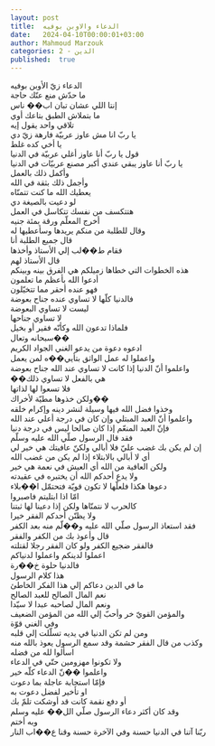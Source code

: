 ```yaml
---
layout: post
title:  الدعاء والاوبن بوفيه
date:   2024-04-10T00:00:01+03:00
author: Mahmoud Marzouk
categories: 2 - الدين
published:  true
---
```

الدعاء زيّ الأوبن بوفيه\
ما حدّش منع عنّك حاجة\
إنتا اللي عشان تبان اب�� ناس\
ما بتملاش الطبق بتاعك أوي\
تلاقي واحد يقول إيه\
يا ربّ انا مش عاوز عربيّة فارهة زيّ دي\
يا أخي كده غلط\
قول يا ربّ أنا عاوز أغلي عربيّة في الدنيا\
يا ربّ أنا عاوز يبقي عندي أكبر مصنع عربيّات في الدنيا\
وأكمل ذلك بالعمل\
وأجمل ذلك بثقة في الله\
يعطيك الله ما كنت تتمنّاه\
لو دعيت بالصيغة دي\
هتتكسف من نفسك تتكاسل في العمل\
أخرج المعلّم ورقة بمئة جنيه\
وقال للطلبة من منكم يريدها وسأعطيها له\
قال جميع الطلبة أنا\
فقام ط��لب إلي الأستاذ وأخذها\
قال الأستاذ لهم\
هذه الخطوات التي خطاها زميلكم هي الفرق بينه وبينكم\
أدعوا الله بأعظم ما تعلمون\
فهو عنده أحقر مما تتخيّلون\
فالدنيا كلّها لا تساوي عنده جناح بعوضة\
ليست لا تساوي البعوضة\
لا تساوي جناحها\
فلماذا تدعون الله وكأنّه فقير أو بخيل\
سبحانه وتعال��\
ادعوه دعوة من يدعو الغني الجواد الكريم\
واعملوا له عمل الواثق بتأيي��ه لمن يعمل\
واعلموا أنّ الدنيا إذا كانت لا تساوي عند الله جناح بعوضة\
��هي بالفعل لا تساوي ذلك\
فلا تسعوا لها لذاتها\
ولكن خذوها مطيّة لأخراك��\
وخذوا فضل الله فيها وسيلة لنشر دينه وإكرام خلقه\
واعلموا أنّ العبد المبتلي وإن كان في درجة أعلي عند الله\
فإنّ العبد المنعّم إذا كان صالحا ليس في درجة دنيا\
فقد قال الرسول صلّي الله عليه وسلّم\
إن لم يكن بك غضب عليّ فلا أبالي ولكنّ عافيتك هي خير لي\
أي لا أبالي بالابتلاء إذا لم يكن من غضب الله\
ولكن العافية من الله أي العيش في نعمة هي خير\
ولا يدع أحدكم الله أن يختبره في عقيدته\
دعوها هكذا فلعلّها لا تكون قويّة فتحتمّل ا��بلاء\
امّا اذا ابتليتم فاصبروا\
كالحرب لا نتمنّاها ولكن إذا دعينا لها ثبتنا\
ولا يظنّن أحدكم الفقر خيرا\
فقد استعاذ الرسول صلّي الله عليه و��لّم منه بعد الكفر\
قال وأعوذ بك من الكفر والفقر\
فالفقر ضجيع الكفر ولو كان الفقر رجلا لقتلته\
اعملوا لدينكم واعملوا لدنياكم\
فالدنيا حلوة خ��رة\
هذا كلام الرسول\
ما في الدين دعاكم إلي هذا الفكر الخاطئ\
نعم المال الصالح للعبد الصالح\
ونعم المال لصاحبه عبدا لا سيّدا\
والمؤمن القويّ خر وأحبّ إلي الله من المؤمن الضعيف\
وفي الغني قوّة\
ومن لم تكن الدنيا في يديه تسلّلت إلي قلبه\
وكذب من قال الفقر حشمة وقد سمع الرسول يعوذ بالله منه\
اسألوا لله من فضله\
ولا تكونوا مهزومين حتّي في الدعاء\
واعلموا ��نّ الدعاء كلّه خير\
فإمّا استجابة عاجلة بما دعوت\
او تأخير لفضل دعوت به\
أو دفع نقمة كانت قد أوشكت تلمّ بك\
وقد كان أكثر دعاء الرسول صلّي الل�� عليه وسلم\
وبه أختم\
ربّنا آتنا في الدنيا حسنة وفي الآخرة حسنة وقنا ع��اب النار
